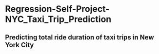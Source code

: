 # Regression-Self-Project- NYC_Taxi_Trip_Prediction 
## Predicting total ride duration of taxi trips in New York City
